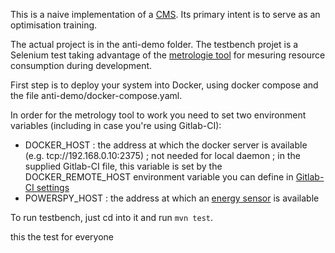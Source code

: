 This is a naive implementation of a [CMS](https://en.wikipedia.org/wiki/Content_management_system). Its primary intent is to serve as an optimisation training.

The actual project is in the anti-demo folder. The testbench projet is a Selenium test taking advantage of the [metrologie tool](https://gitlab.cluster.ensisa.uha.fr/ecoconception/metrologie) for mesuring resource consumption during development.

First step is to deploy your system into Docker, using docker compose and the file anti-demo/docker-compose.yaml.

In order for the metrology tool to work you need to set two environment variables (including in case you're using Gitlab-CI):
* DOCKER_HOST : the address at which the docker server is available (e.g. tcp://192.168.0.10:2375) ; not needed for local daemon ; in the supplied Gitlab-CI file, this variable is set by the DOCKER_REMOTE_HOST environment variable you can define in [Gitlab-CI settings](https://docs.gitlab.com/ee/ci/variables/#define-a-cicd-variable-in-the-ui)
* POWERSPY_HOST : the address at which an [energy sensor](https://gitlab.cluster.ensisa.uha.fr/ecoconception/powerspy-java) is available

To run testbench, just cd into it and run `mvn test`.
 
this the test for everyone

